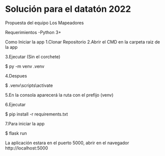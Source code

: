 # Solución para el datatón 2022

Propuesta del equipo Los Mapeadores

Requerimientos
-Python 3+

Como Iniciar la app
1.Clonar Repositorio
2.Abrir el CMD en la carpeta raiz de la app

3.Ejecutar (Sin el corchete)

  $ py -m venv .venv
  
4.Despues
  
  $ .venv\scripts\activate
  
  
5.En la consola aparecerá la ruta con el prefijo (venv)
 
6.Ejecutar

  $ pip install -r requirements.txt
 
 7.Para iniciar la app
 
  $ flask run
  
  La aplicación estara en el puerto 5000, abrir en el navegador http://localhost:5000

